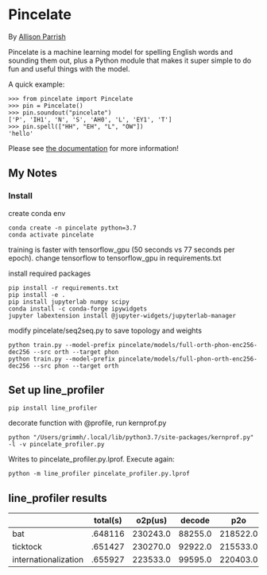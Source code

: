 # Pincelate

By [Allison Parrish](https://www.decontextualize.com/)

Pincelate is a machine learning model for spelling English words and sounding
them out, plus a Python module that makes it super simple to do fun and useful
things with the model.

A quick example:

    >>> from pincelate import Pincelate
    >>> pin = Pincelate()
    >>> pin.soundout("pincelate")
    ['P', 'IH1', 'N', 'S', 'AH0', 'L', 'EY1', 'T']
    >>> pin.spell(["HH", "EH", "L", "OW"])
    'hello'

Please see [the documentation](https://pincelate.readthedocs.io/en/latest/) for
more information!


## My Notes

### Install

create conda env
```
conda create -n pincelate python=3.7
conda activate pincelate
```

training is faster with tensorflow_gpu (50 seconds vs 77 seconds per epoch). change tensorflow to tensorflow_gpu in requirements.txt

install required packages
```
pip install -r requirements.txt
pip install -e .
pip install jupyterlab numpy scipy
conda install -c conda-forge ipywidgets
jupyter labextension install @jupyter-widgets/jupyterlab-manager
```

modify pincelate/seq2seq.py to save topology and weights

```
python train.py --model-prefix pincelate/models/full-orth-phon-enc256-dec256 --src orth --target phon
python train.py --model-prefix pincelate/models/full-phon-orth-enc256-dec256 --src phon --target orth
```

## Set up line_profiler
```
pip install line_profiler
```

decorate function with @profile, run kernprof.py
```
python "/Users/grimmh/.local/lib/python3.7/site-packages/kernprof.py" -l -v pincelate_profiler.py 
```
Writes to pincelate_profiler.py.lprof. Execute again:
```
python -m line_profiler pincelate_profiler.py.lprof 
```

## line_profiler results

|                        |total(s)|o2p(us)  |decode  |p2o      |decode  |
|------------------------|--------|---------|--------|---------|--------|
|bat                     |.648116 |230243.0 |88255.0 |218522.0 |110734.0|
|ticktock                |.651427 |230270.0 |92922.0 |215533.0 |112202.0|
|internationalization    |.655927 |223533.0 |99595.0 |220403.0 |111542.0|




